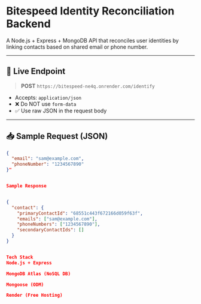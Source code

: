# Bitespeed Identity Reconciliation Backend

A Node.js + Express + MongoDB API that reconciles user identities by linking contacts based on shared email or phone number.

---

## 🔗 Live Endpoint

> **POST** `https://bitespeed-ne4q.onrender.com/identify`

- Accepts: `application/json`
- ❌ Do NOT use `form-data`
- ✅ Use raw JSON in the request body

---

## 📥 Sample Request (JSON)

```json
{
  "email": "sam@example.com",
  "phoneNumber": "1234567890"
}"


Sample Response


{
  "contact": {
    "primaryContactId": "68551c443f672166d059f63f",
    "emails": ["sam@example.com"],
    "phoneNumbers": ["1234567890"],
    "secondaryContactIds": []
  }
}


Tech Stack
Node.js + Express

MongoDB Atlas (NoSQL DB)

Mongoose (ODM)

Render (Free Hosting)
